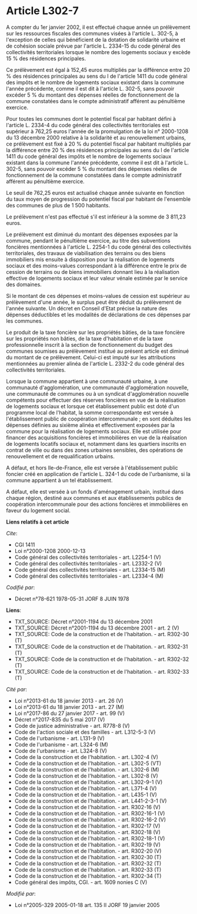# Article L302-7

A compter du 1er janvier 2002, il est effectué chaque année un prélèvement sur les ressources fiscales des communes visées à
l'article L. 302-5, à l'exception de celles qui bénéficient de la dotation de solidarité urbaine et de cohésion sociale
prévue par l'article L. 2334-15 du code général des collectivités territoriales lorsque le nombre des logements sociaux y
excède 15 % des résidences principales.

Ce prélèvement est égal à 152,45 euros multipliés par la différence entre 20 % des résidences principales au sens du I de
l'article 1411 du code général des impôts et le nombre de logements sociaux existant dans la commune l'année précédente,
comme il est dit à l'article L. 302-5, sans pouvoir excéder 5 % du montant des dépenses réelles de fonctionnement de la
commune constatées dans le compte administratif afférent au pénultième exercice.

Pour toutes les communes dont le potentiel fiscal par habitant défini à l'article L. 2334-4 du code général des collectivités
territoriales est supérieur à 762,25 euros l'année de la promulgation de la loi n° 2000-1208 du 13 décembre 2000 relative à
la solidarité et au renouvellement urbains, ce prélèvement est fixé à 20 % du potentiel fiscal par habitant multipliés par la
différence entre 20 % des résidences principales au sens du I de l'article 1411 du code général des impôts et le nombre de
logements sociaux existant dans la commune l'année précédente, comme il est dit à l'article L. 302-5, sans pouvoir excéder 5
% du montant des dépenses réelles de fonctionnement de la commune constatées dans le compte administratif afférent au
pénultième exercice.

Le seuil de 762,25 euros est actualisé chaque année suivante en fonction du taux moyen de progression du potentiel fiscal par
habitant de l'ensemble des communes de plus de 1 500 habitants.

Le prélèvement n'est pas effectué s'il est inférieur à la somme de 3 811,23 euros.

Le prélèvement est diminué du montant des dépenses exposées par la commune, pendant le pénultième exercice, au titre des
subventions foncières mentionnées à l'article L. 2254-1 du code général des collectivités territoriales, des travaux de
viabilisation des terrains ou des biens immobiliers mis ensuite à disposition pour la réalisation de logements sociaux et des
moins-values correspondant à la différence entre le prix de cession de terrains ou de biens immobiliers donnant lieu à la
réalisation effective de logements sociaux et leur valeur vénale estimée par le service des domaines.

Si le montant de ces dépenses et moins-values de cession est supérieur au prélèvement d'une année, le surplus peut être
déduit du prélèvement de l'année suivante. Un décret en Conseil d'Etat précise la nature des dépenses déductibles et les
modalités de déclarations de ces dépenses par les communes.

Le produit de la taxe foncière sur les propriétés bâties, de la taxe foncière sur les propriétés non bâties, de la taxe
d'habitation et de la taxe professionnelle inscrit à la section de fonctionnement du budget des communes soumises au
prélèvement institué au présent article est diminué du montant de ce prélèvement. Celui-ci est imputé sur les attributions
mentionnées au premier alinéa de l'article L. 2332-2 du code général des collectivités territoriales.

Lorsque la commune appartient à une communauté urbaine, à une communauté d'agglomération, une communauté d'agglomération
nouvelle, une communauté de communes ou à un syndicat d'agglomération nouvelle compétents pour effectuer des réserves
foncières en vue de la réalisation de logements sociaux et lorsque cet établissement public est doté d'un programme local de
l'habitat, la somme correspondante est versée à l'établissement public de coopération intercommunale ; en sont déduites les
dépenses définies au sixième alinéa et effectivement exposées par la commune pour la réalisation de logements sociaux. Elle
est utilisée pour financer des acquisitions foncières et immobilières en vue de la réalisation de logements locatifs sociaux
et, notamment dans les quartiers inscrits en contrat de ville ou dans des zones urbaines sensibles, des opérations de
renouvellement et de requalification urbains.

A défaut, et hors Ile-de-France, elle est versée à l'établissement public foncier créé en application de l'article L. 324-1
du code de l'urbanisme, si la commune appartient à un tel établissement.

A défaut, elle est versée à un fonds d'aménagement urbain, institué dans chaque région, destiné aux communes et aux
établissements publics de coopération intercommunale pour des actions foncières et immobilières en faveur du logement social.

**Liens relatifs à cet article**

_Cite_:

  - CGI 1411
  - Loi n°2000-1208 2000-12-13
  - Code général des collectivités territoriales - art. L2254-1 (V)
  - Code général des collectivités territoriales - art. L2332-2 (V)
  - Code général des collectivités territoriales - art. L2334-15 (M)
  - Code général des collectivités territoriales - art. L2334-4 (M)

_Codifié par_:

  - Décret n°78-621 1978-05-31 JORF 8 JUIN 1978

**Liens**:

  - TXT_SOURCE: Décret n°2001-1194 du 13 décembre 2001
  - TXT_SOURCE: Décret n°2001-1194 du 13 décembre 2001 - art. 2 (V)
  - TXT_SOURCE: Code de la construction et de l'habitation. - art. R302-30 (T)
  - TXT_SOURCE: Code de la construction et de l'habitation. - art. R302-31 (T)
  - TXT_SOURCE: Code de la construction et de l'habitation. - art. R302-32 (T)
  - TXT_SOURCE: Code de la construction et de l'habitation. - art. R302-33 (T)

_Cité par_:

  - Loi n°2013-61 du 18 janvier 2013 - art. 26 (V)
  - Loi n°2013-61 du 18 janvier 2013 - art. 27 (M)
  - Loi n°2017-86 du 27 janvier 2017 - art. 99 (V)
  - Décret n°2017-835 du 5 mai 2017 (V)
  - Code de justice administrative - art. R778-8 (V)
  - Code de l'action sociale et des familles - art. L312-5-3 (V)
  - Code de l'urbanisme - art. L131-9 (V)
  - Code de l'urbanisme - art. L324-6 (M)
  - Code de l'urbanisme - art. L324-8 (V)
  - Code de la construction et de l'habitation. - art. L302-4 (V)
  - Code de la construction et de l'habitation. - art. L302-5 (VT)
  - Code de la construction et de l'habitation. - art. L302-6 (M)
  - Code de la construction et de l'habitation. - art. L302-8 (V)
  - Code de la construction et de l'habitation. - art. L302-9-1 (V)
  - Code de la construction et de l'habitation. - art. L371-4 (V)
  - Code de la construction et de l'habitation. - art. L435-1 (V)
  - Code de la construction et de l'habitation. - art. L441-2-3-1 (V)
  - Code de la construction et de l'habitation. - art. R302-16 (V)
  - Code de la construction et de l'habitation. - art. R302-16-1 (V)
  - Code de la construction et de l'habitation. - art. R302-16-2 (V)
  - Code de la construction et de l'habitation. - art. R302-17 (V)
  - Code de la construction et de l'habitation. - art. R302-18 (V)
  - Code de la construction et de l'habitation. - art. R302-18-1 (V)
  - Code de la construction et de l'habitation. - art. R302-19 (V)
  - Code de la construction et de l'habitation. - art. R302-20 (V)
  - Code de la construction et de l'habitation. - art. R302-30 (T)
  - Code de la construction et de l'habitation. - art. R302-32 (T)
  - Code de la construction et de l'habitation. - art. R302-33 (T)
  - Code de la construction et de l'habitation. - art. R302-34 (T)
  - Code général des impôts, CGI. - art. 1609 nonies C (V)

_Modifié par_:

  - Loi n°2005-329 2005-01-18 art. 135 II JORF 19 janvier 2005

